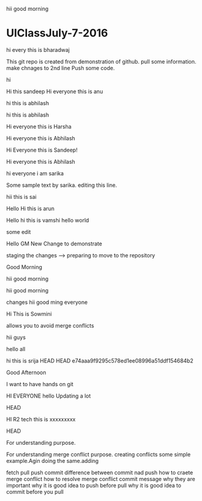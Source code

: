 

hii good morning


# UIClassJuly-7-2016


hi every this is bharadwaj

This git repo is created from demonstration of github. pull some information. make chnages to 2nd line
Push some code.


hi

Hi this sandeep
Hi everyone this is anu

hi this is abhilash


hi this is abhilash


Hi everyone this is Harsha


Hi everyone this is Abhilash


Hi Everyone this is Sandeep!

Hi everyone this is Abhilash


hi everyone i am sarika

Some sample text by sarika. editing this line.

hii this is sai


Hello
Hi this is arun

Hello 
hi this is vamshi
hello world




some edit

Hello GM
New Change to demonstrate


staging the changes --> preparing to move to the repository


Good Morning    

hii good morning


hii good morning

changes
hii good ming everyone

Hi This is Sowmini


allows you to avoid merge conflicts 

hii guys



hello all


hi this is srija
 HEAD
 HEAD
 e74aaa9f9295c578ed1ee08996a51ddf154684b2

Good Afternoon

I want to have hands on git

HI EVERYONE
hello 
Updating a lot

 HEAD

HI R2 tech this is xxxxxxxxx



HEAD

For understanding purpose.

For understanding merge conflict purpose. creating conflicts some simple example.Agin doing the same.adding



fetch
pull
push 
commit 
difference between commit nad push 
how to craete merge conflict
how to resolve merge conflict
commit message why they are important
why it is good idea to push before pull
why  it is good idea to commit before you pull
